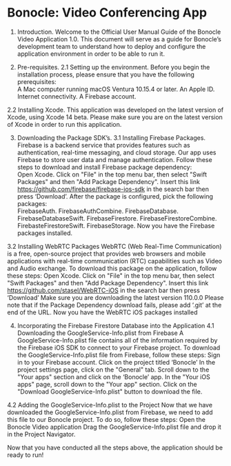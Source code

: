 # Bonocle: Video Conferencing App

1. Introduction. 
Welcome to the Official User Manual Guide of the Bonocle Video Application 1.0. This document will serve as a guide for Bonocle’s development team to understand how to deploy and configure the application environment in order to be able to run it. 

2. Pre-requisites. 
2.1 Setting up the environment. 
Before you begin the installation process, please ensure that you have the following prerequisites:  
A Mac computer running macOS Ventura 10.15.4 or later. 
An Apple ID. 
Internet connectivity. 
A Firebase account. 

2.2 Installing Xcode. 
This application was developed on the latest version of Xcode, using Xcode 14 beta. Please make sure you are on the latest version of Xcode in order to run this application. 

3. Downloading the Package SDK’s. 
3.1 Installing Firebase Packages. 
Firebase is a backend service that provides features such as authentication, real-time messaging, and cloud storage. Our app uses Firebase to store user data and manage authentication. Follow these steps to download and install Firebase package dependency:   
Open Xcode. 
Click on "File" in the top menu bar, then select "Swift Packages" and then "Add Package Dependency". 
Insert this link https://github.com/firebase/firebase-ios-sdk in the search bar then press ‘Download’. 
After the package is configured, pick the following packages:  
FirebaseAuth. 
FirebaseAuthCombine. 
FirebaseDatabase. 
FirebaseDatabaseSwift. 
FirebaseFirestore. 
FirebaseFirestoreCombine. 
FirebasteFirestoreSwift. 
FirebaseStorage. 
Now you have the Firebase packages installed. 

3.2 Installing WebRTC Packages
WebRTC (Web Real-Time Communication) is a free, open-source project that provides web browsers and mobile applications with real-time communication (RTC) capabilities such as Video and Audio exchange. To download this package on the application, follow these steps:
Open Xcode.
Click on "File" in the top menu bar, then select "Swift Packages" and then "Add Package Dependency".
Insert this link https://github.com/stasel/WebRTC-iOS in the search bar then press ‘Download’
Make sure you are downloading the latest version 110.0.0
Please note that if the Package Dependency download fails, please add ‘.git’ at the end of the URL.
Now you have the WebRTC iOS packages installed

4. Incorporating the Firebase Firestore Database into the Application
4.1 Downloading the GoogleService-Info.plist from Firebase
A GoogleService-Info.plist file contains all of the information required by the Firebase iOS SDK to connect to your Firebase project. To download the GoogleService-Info.plist file from Firebase, follow these steps:
Sign in to your Firebase account.
Click on the project titled ‘Bonocle’ 
In the project settings page, click on the "General" tab.
Scroll down to the "Your apps" section and click on the ‘Bonocle’ app.
In the "Your iOS apps" page, scroll down to the "Your app" section.
Click on the "Download GoogleService-Info.plist" button to download the file.

4.2 Adding the GoogleService-Info.plist to the Project
	Now that we have downloaded the GoogleService-Info.plist from Firebase, we need to add this file to our Bonocle project. To do so, follow these steps:
Open the Bonocle Video application
Drag the GoogleService-Info.plist file and drop it in the Project Navigator. 

Now that you have conducted all the steps above, the application should be ready to run!
